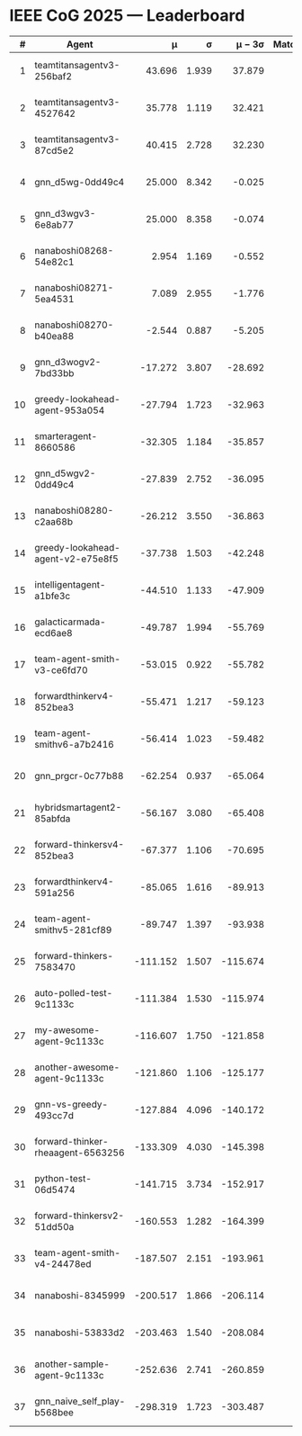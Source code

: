# IEEE CoG 2025 — Leaderboard

| # | Agent | μ | σ | μ − 3σ | Matches | Updated |
|---:|---|---:|---:|---:|---:|---|
| 1 | teamtitansagentv3-256baf2 | 43.696 | 1.939 | 37.879 | 400 | 2025-08-28 16:24 |
| 2 | teamtitansagentv3-4527642 | 35.778 | 1.119 | 32.421 | 580 | 2025-08-28 16:24 |
| 3 | teamtitansagentv3-87cd5e2 | 40.415 | 2.728 | 32.230 | 520 | 2025-08-28 16:24 |
| 4 | gnn_d5wg-0dd49c4 | 25.000 | 8.342 | -0.025 | 20 | 2025-08-28 16:24 |
| 5 | gnn_d3wgv3-6e8ab77 | 25.000 | 8.358 | -0.074 | 60 | 2025-08-28 16:24 |
| 6 | nanaboshi08268-54e82c1 | 2.954 | 1.169 | -0.552 | 540 | 2025-08-28 16:24 |
| 7 | nanaboshi08271-5ea4531 | 7.089 | 2.955 | -1.776 | 720 | 2025-08-28 16:24 |
| 8 | nanaboshi08270-b40ea88 | -2.544 | 0.887 | -5.205 | 680 | 2025-08-28 16:24 |
| 9 | gnn_d3wogv2-7bd33bb | -17.272 | 3.807 | -28.692 | 28 | 2025-08-28 16:24 |
| 10 | greedy-lookahead-agent-953a054 | -27.794 | 1.723 | -32.963 | 564 | 2025-08-28 16:24 |
| 11 | smarteragent-8660586 | -32.305 | 1.184 | -35.857 | 584 | 2025-08-28 16:24 |
| 12 | gnn_d5wgv2-0dd49c4 | -27.839 | 2.752 | -36.095 | 20 | 2025-08-28 16:24 |
| 13 | nanaboshi08280-c2aa68b | -26.212 | 3.550 | -36.863 | 660 | 2025-08-28 16:24 |
| 14 | greedy-lookahead-agent-v2-e75e8f5 | -37.738 | 1.503 | -42.248 | 624 | 2025-08-28 16:24 |
| 15 | intelligentagent-a1bfe3c | -44.510 | 1.133 | -47.909 | 380 | 2025-08-28 16:24 |
| 16 | galacticarmada-ecd6ae8 | -49.787 | 1.994 | -55.769 | 540 | 2025-08-28 16:24 |
| 17 | team-agent-smith-v3-ce6fd70 | -53.015 | 0.922 | -55.782 | 658 | 2025-08-28 16:24 |
| 18 | forwardthinkerv4-852bea3 | -55.471 | 1.217 | -59.123 | 438 | 2025-08-28 16:24 |
| 19 | team-agent-smithv6-a7b2416 | -56.414 | 1.023 | -59.482 | 680 | 2025-08-28 16:24 |
| 20 | gnn_prgcr-0c77b88 | -62.254 | 0.937 | -65.064 | 440 | 2025-08-28 16:24 |
| 21 | hybridsmartagent2-85abfda | -56.167 | 3.080 | -65.408 | 628 | 2025-08-28 16:24 |
| 22 | forward-thinkersv4-852bea3 | -67.377 | 1.106 | -70.695 | 360 | 2025-08-28 16:24 |
| 23 | forwardthinkerv4-591a256 | -85.065 | 1.616 | -89.913 | 510 | 2025-08-28 16:24 |
| 24 | team-agent-smithv5-281cf89 | -89.747 | 1.397 | -93.938 | 380 | 2025-08-28 16:24 |
| 25 | forward-thinkers-7583470 | -111.152 | 1.507 | -115.674 | 460 | 2025-08-28 16:24 |
| 26 | auto-polled-test-9c1133c | -111.384 | 1.530 | -115.974 | 620 | 2025-08-28 16:24 |
| 27 | my-awesome-agent-9c1133c | -116.607 | 1.750 | -121.858 | 460 | 2025-08-28 16:24 |
| 28 | another-awesome-agent-9c1133c | -121.860 | 1.106 | -125.177 | 420 | 2025-08-28 16:24 |
| 29 | gnn-vs-greedy-493cc7d | -127.884 | 4.096 | -140.172 | 340 | 2025-08-28 16:24 |
| 30 | forward-thinker-rheaagent-6563256 | -133.309 | 4.030 | -145.398 | 604 | 2025-08-28 16:24 |
| 31 | python-test-06d5474 | -141.715 | 3.734 | -152.917 | 480 | 2025-08-28 16:24 |
| 32 | forward-thinkersv2-51dd50a | -160.553 | 1.282 | -164.399 | 524 | 2025-08-28 16:24 |
| 33 | team-agent-smith-v4-24478ed | -187.507 | 2.151 | -193.961 | 538 | 2025-08-28 16:24 |
| 34 | nanaboshi-8345999 | -200.517 | 1.866 | -206.114 | 540 | 2025-08-28 16:24 |
| 35 | nanaboshi-53833d2 | -203.463 | 1.540 | -208.084 | 540 | 2025-08-28 16:24 |
| 36 | another-sample-agent-9c1133c | -252.636 | 2.741 | -260.859 | 620 | 2025-08-28 16:24 |
| 37 | gnn_naive_self_play-b568bee | -298.319 | 1.723 | -303.487 | 380 | 2025-08-28 16:24 |
